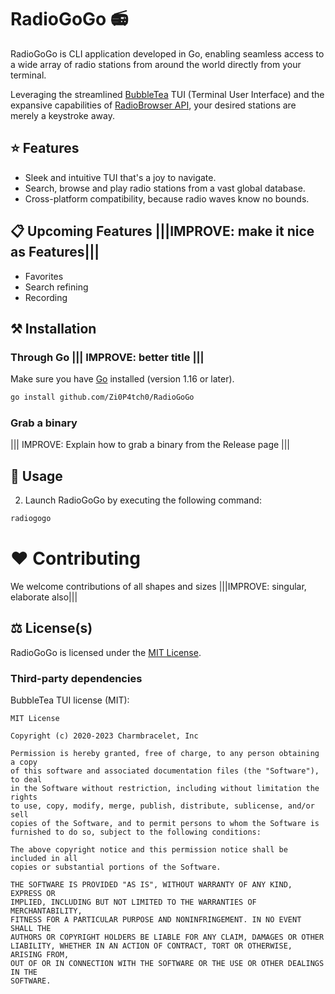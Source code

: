 # RadioGoGo 📻

RadioGoGo is CLI application developed in Go, enabling seamless access to a wide array of radio stations from around the world directly from your terminal.

Leveraging the streamlined [BubbleTea](https://github.com/charmbracelet/bubbletea) TUI (Terminal User Interface) and the expansive capabilities of [RadioBrowser API](http://www.radio-browser.info/), your desired stations are merely a keystroke away.

## ⭐️ Features

- Sleek and intuitive TUI that's a joy to navigate.
- Search, browse and play radio stations from a vast global database.
- Cross-platform compatibility, because radio waves know no bounds.

## 📋 Upcoming Features |||IMPROVE: make it nice as Features|||

- Favorites
- Search refining 
- Recording

## ⚒️ Installation

### Through Go ||| IMPROVE: better title |||

Make sure you have [Go](https://golang.org/dl/) installed (version 1.16 or later).

```bash
go install github.com/Zi0P4tch0/RadioGoGo
```

### Grab a binary

||| IMPROVE: Explain how to grab a binary from the Release page |||

## 🚀 Usage

2. Launch RadioGoGo by executing the following command:

```bash
radiogogo
```

# ❤️ Contributing

We welcome contributions of all shapes and sizes |||IMPROVE: singular, elaborate also|||

## ⚖️ License(s)

RadioGoGo is licensed under the [MIT License](LICENSE).

### Third-party dependencies

BubbleTea TUI license (MIT):
```
MIT License

Copyright (c) 2020-2023 Charmbracelet, Inc

Permission is hereby granted, free of charge, to any person obtaining a copy
of this software and associated documentation files (the "Software"), to deal
in the Software without restriction, including without limitation the rights
to use, copy, modify, merge, publish, distribute, sublicense, and/or sell
copies of the Software, and to permit persons to whom the Software is
furnished to do so, subject to the following conditions:

The above copyright notice and this permission notice shall be included in all
copies or substantial portions of the Software.

THE SOFTWARE IS PROVIDED "AS IS", WITHOUT WARRANTY OF ANY KIND, EXPRESS OR
IMPLIED, INCLUDING BUT NOT LIMITED TO THE WARRANTIES OF MERCHANTABILITY,
FITNESS FOR A PARTICULAR PURPOSE AND NONINFRINGEMENT. IN NO EVENT SHALL THE
AUTHORS OR COPYRIGHT HOLDERS BE LIABLE FOR ANY CLAIM, DAMAGES OR OTHER
LIABILITY, WHETHER IN AN ACTION OF CONTRACT, TORT OR OTHERWISE, ARISING FROM,
OUT OF OR IN CONNECTION WITH THE SOFTWARE OR THE USE OR OTHER DEALINGS IN THE
SOFTWARE.
```